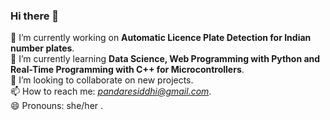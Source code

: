 ### Hi there 👋

🔭 I’m currently working on **Automatic Licence Plate Detection for Indian number plates**. </br>
🌱 I’m currently learning **Data Science, Web Programming with Python and Real-Time Programming with C++ for Microcontrollers**.</br>
👯 I’m looking to collaborate on new projects.</br>
📫 How to reach me: *pandaresiddhi@gmail.com*.</br>
😄 Pronouns: she/her .

<!--
**siddhipandare/siddhipandare** is a ✨ _special_ ✨ repository because its `README.md` (this file) appears on your GitHub profile.





